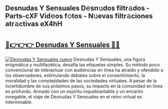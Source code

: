 ## Desnudas Y Sensuales D𝚎sn𝚞dos filtr𝚊dos - Parts-cXF Vid𝚎os f𝚘tos - N𝚞evas filtr𝚊ciones atr𝚊ctivas eX4hH

# <h2><a href="http://mb4qs5.tromn.icu/?c=Desnudas+Y+Sensuales">🔗👉👉👉 Desnudas Y Sensuales 🔗🔗</a></h2>

[![Desnudas Y Sensuales nuevo](https://i.imgur.com/pEAQMta.gif)](http://mb4qs5.tromn.icu/?c=Desnudas+Y+Sensuales)
Desnudas Y Sensuales, una figura enigmática y multifacética, desafía las etiquetas simples. Su método poco convencional de interactuar con audiencias en línea ha atraído y ofendido a los observadores, estimulando debates sobre el consentimiento, la moralidad y las complejidades de las sociedades virtuales. A pesar de la incertidumbre de sus próximos pasos, su impacto en la comunidad en línea es profundo. Armado con un espíritu inquebrantable y un encanto innegable, el viaje de Desnudas Y Sensuales en el reino virtual es interminable.
